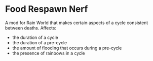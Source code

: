 # Food Respawn Nerf
A mod for Rain World that makes certain aspects of a cycle consistent between deaths. Affects:
- the duration of a cycle
- the duration of a pre-cycle
- the amount of flooding that occurs during a pre-cycle
- the presence of rainbows in a cycle